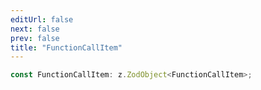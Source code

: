 ```yaml
---
editUrl: false
next: false
prev: false
title: "FunctionCallItem"
---
```


```ts
const FunctionCallItem: z.ZodObject<FunctionCallItem>;
```
